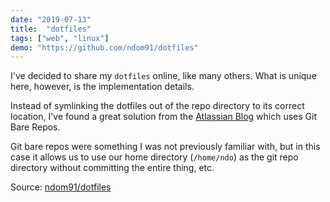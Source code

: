 ```yaml
---
date: "2019-07-13"
title:  "dotfiles"
tags: ["web", "linux"]
demo: "https://github.com/ndom91/dotfiles"
---
```


I've decided to share my `dotfiles` online, like many others. What is unique here, however, is the implementation details. 

Instead of symlinking the dotfiles out of the repo directory to its correct location, I've found a great solution from the [Atlassian Blog](https://www.atlassian.com/git/tutorials/dotfiles) which uses Git Bare Repos.

Git bare repos were something I was not previously familiar with, but in this case it allows us to use our home directory (`/home/ndo`) as the git repo directory without committing the entire thing, etc.

Source: [ndom91/dotfiles](https://github.com/ndom91/dotfiles)

